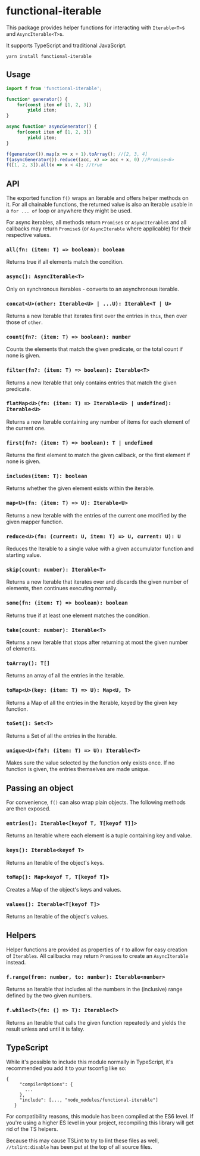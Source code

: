 # functional-iterable
This package provides helper functions for interacting with `Iterable<T>`s and `AsyncIterable<T>`s.

It supports TypeScript and traditional JavaScript.

`yarn install functional-iterable`

## Usage
```typescript
import f from 'functional-iterable';

function* generator() {
	for(const item of [1, 2, 3])
		yield item;
}

async function* asyncGenerator() {
	for(const item of [1, 2, 3])
		yield item;
}

f(generator()).map(x => x + 1).toArray(); //[2, 3, 4]
f(asyncGenerator()).reduce((acc, x) => acc + x, 0) //Promise<6>
f([1, 2, 3]).all(x => x < 4); //true
```

## API
The exported function `f()` wraps an Iterable and offers helper methods on it. For all chainable functions, the returned value is also an Iterable usable in a `for ... of` loop or anywhere they might be used.

For async iterables, all methods return `Promise`s or `AsyncIterable`s and all callbacks may return `Promise`s (or `AsyncIterable` where applicable) for their respective values.
### `all(fn: (item: T) => boolean): boolean`
Returns true if all elements match the condition.

### `async(): AsyncIterable<T>`
Only on synchronous iterables - converts to an asynchronous iterable.

### `concat<U>(other: Iterable<U> | ...U): Iterable<T | U>`
Returns a new Iterable that iterates first over the entries in `this`, then over those of `other`.

### `count(fn?: (item: T) => boolean): number`
Counts the elements that match the given predicate, or the total count if none is given.

### `filter(fn?: (item: T) => boolean): Iterable<T>`
Returns a new Iterable that only contains entries that match the given predicate.

### `flatMap<U>(fn: (item: T) => Iterable<U> | undefined): Iterable<U>`
Returns a new Iterable containing any number of items for each element of the current one.

### `first(fn?: (item: T) => boolean): T | undefined`
Returns the first element to match the given callback, or the first element if none is given.

### `includes(item: T): boolean`
Returns whether the given element exists within the iterable.

### `map<U>(fn: (item: T) => U): Iterable<U>`
Returns a new Iterable with the entries of the current one modified by the given mapper function.

### `reduce<U>(fn: (current: U, item: T) => U, current: U): U`
Reduces the Iterable to a single value with a given accumulator function and starting value.

### `skip(count: number): Iterable<T>`
Returns a new Iterable that iterates over and discards the given number of elements, then continues executing normally.

### `some(fn: (item: T) => boolean): boolean`
Returns true if at least one element matches the condition.

### `take(count: number): Iterable<T>`
Returns a new Iterable that stops after returning at most the given number of elements.

### `toArray(): T[]`
Returns an array of all the entries in the Iterable.

### `toMap<U>(key: (item: T) => U): Map<U, T>`
Returns a Map of all the entries in the Iterable, keyed by the given key function.

### `toSet(): Set<T>`
Returns a Set of all the entries in the Iterable.

### `unique<U>(fn?: (item: T) => U): Iterable<T>`
Makes sure the value selected by the function only exists once. If no function is given, the entries themselves are made unique.

## Passing an object
For convenience, `f()` can also wrap plain objects. The following methods are then exposed.

### `entries(): Iterable<[keyof T, T[keyof T]]>`
Returns an Iterable where each element is a tuple containing key and value.

### `keys(): Iterable<keyof T>`
Returns an Iterable of the object's keys.

### `toMap(): Map<keyof T, T[keyof T]>`
Creates a Map of the object's keys and values.

### `values(): Iterable<T[keyof T]>`
Returns an Iterable of the object's values.

## Helpers

Helper functions are provided as properties of `f` to allow for easy creation of `Iterable`s. All callbacks may return `Promise`s to create an `AsyncIterable` instead.

### `f.range(from: number, to: number): Iterable<number>`
Returns an Iterable that includes all the numbers in the (inclusive) range defined by the two given numbers.

### `f.while<T>(fn: () => T): Iterable<T>`
Returns an Iterable that calls the given function repeatedly and yields the result unless and until it is falsy.

## TypeScript
While it's possible to include this module normally in TypeScript, it's recommended you add it to your tsconfig like so:
```
{
     "compilerOptions": {
       ...
     },
     "include": [..., "node_modules/functional-iterable"]
   }
```
For compatibility reasons, this module has been compiled at the ES6 level. If you're using a higher ES level in your project, recompiling this library will get rid of the TS helpers.

Because this may cause TSLint to try to lint these files as well, `//tslint:disable` has been put at the top of all source files.